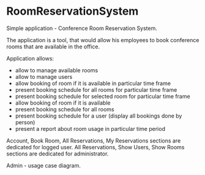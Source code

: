 # RoomReservationSystem

Simple application - Conference Room Reservation System.

The application is a tool, that would allow his employees to  book conference rooms that are available in the office.

Application allows:
 - allow to manage available rooms
 - allow to manage users
 - allow booking of room if it is available in particular time frame
 - present booking schedule for all rooms for particular time frame
 - present booking schedule for selected room for particular time frame
 - allow booking of room if it is available 
 - present booking schedule for all rooms
 - present booking schedule for a user (display all bookings done by person)
 - present a report about room usage in particular time period

 Account, Book Room, All Reservations, My Reservations sections are dedicated for logged user.
 All Reservations, Show Users, Show Rooms sections are dedicated for administrator.
 
 Admin - usage case diagram.
 
